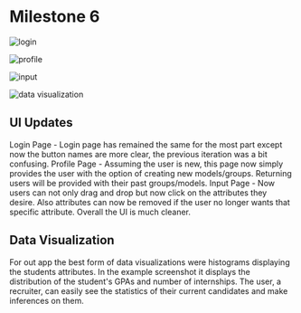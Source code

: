 # Milestone 6

![login](https://github.com/ribhu97/cogs121-project/tree/Nikhil/images/milestone6-UI/login-page.png)

![profile](https://github.com/ribhu97/cogs121-project/tree/Nikhil/images/milestone6-UI/profile-page.png)

![input](https://github.com/ribhu97/cogs121-project/tree/Nikhil/images/milestone6-UI/input-page.png)

![data visualization](https://github.com/ribhu97/cogs121-project/tree/Nikhil/images/milestone6-UI/data-visualization.png)

## UI Updates

Login Page - Login page has remained the same for the most part except now the button names are more clear, 
the previous iteration was a bit confusing.
Profile Page - Assuming the user is new, this page now simply provides the user with the option of creating new
models/groups. Returning users will be provided with their past groups/models.
Input Page - Now users can not only drag and drop but now click on the attributes they desire. Also attributes can now be removed if the user no longer wants that specific attribute. Overall the UI is much cleaner.


## Data Visualization

For out app the best form of data visualizations were histograms displaying the students attributes. In the example screenshot it displays the distribution of the student's GPAs and number of internships. The user, a recruiter, can easily see the statistics of their current candidates and make inferences on them.


